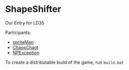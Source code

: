 # ShapeShifter

Our Entry for LD35

Participants:
* [spriteMan](http://github.com/spriteMan)
* [ChaosChaot](http://github.com/ChaosChaot)
* [NPException](http://github.com/NPException)

To create a distributable build of the game, run `build.bat`
